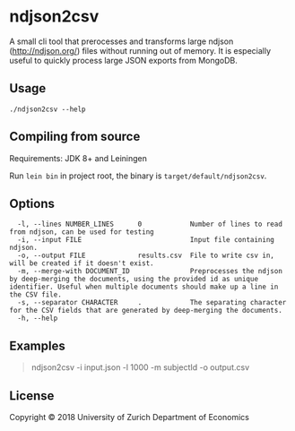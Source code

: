 # ndjson2csv

A small cli tool that prerocesses and transforms large ndjson (http://ndjson.org/) files without running out of memory. It is especially useful to quickly process large JSON exports from MongoDB.

## Usage

`./ndjson2csv --help`

## Compiling from source

Requirements: JDK 8+ and Leiningen

Run `lein bin` in project root, the binary is `target/default/ndjson2csv`.

## Options

```
  -l, --lines NUMBER_LINES      0            Number of lines to read from ndjson, can be used for testing
  -i, --input FILE                           Input file containing ndjson.
  -o, --output FILE             results.csv  File to write csv in, will be created if it doesn't exist.
  -m, --merge-with DOCUMENT_ID               Preprocesses the ndjson by deep-merging the documents, using the provided id as unique identifier. Useful when multiple documents should make up a line in the CSV file.
  -s, --separator CHARACTER     .            The separating character for the CSV fields that are generated by deep-merging the documents.
  -h, --help
```

## Examples

> ndjson2csv -i input.json -l 1000 -m subjectId -o output.csv

## License

Copyright © 2018 University of Zurich Department of Economics
